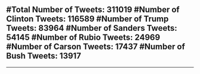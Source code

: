 #Total Number of Tweets: 311019 
#Number of Clinton Tweets: 116589
#Number of Trump Tweets: 83964
#Number of Sanders Tweets: 54145
#Number of Rubio Tweets: 24969
#Number of Carson Tweets: 17437
#Number of Bush Tweets: 13917
---
---
